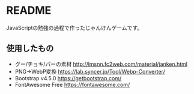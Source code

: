 # README
JavaScriptの勉強の過程で作ったじゃんけんゲームです。  
## 使用したもの
* グー/チョキ/パーの素材
http://lmsnn.fc2web.com/material/janken.html
* PNG->WebP変換
https://lab.syncer.jp/Tool/Webp-Converter/
* Bootstrap v4.5.0
https://getbootstrap.com/
* FontAwesome Free
https://fontawesome.com/
